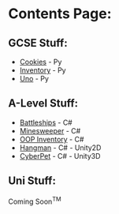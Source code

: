 # Contents Page:

## GCSE Stuff:
 - [Cookies](https://github.com/TriFoxi/Coursework/tree/main/Cookies) - Py
 - [Inventory](https://github.com/TriFoxi/Coursework/tree/main/Inventory) - Py
 - [Uno](https://github.com/TriFoxi/Coursework/tree/main/Uno) - Py

## A-Level Stuff:
 - [Battleships](https://github.com/TriFoxi/Coursework/tree/main/Battleships) - C#
 - [Minesweeper](https://github.com/TriFoxi/Coursework/tree/main/Minesweeper) - C#
 - [OOP Inventory](https://github.com/TriFoxi/Coursework/tree/main/OOP-Inventory) - C#
 - [Hangman](https://github.com/TriFoxi/Coursework/tree/main/Hangman) - C# - Unity2D
 - [CyberPet](https://github.com/TriFoxi/Coursework/tree/main/CyberPet) - C# - Unity3D

## Uni Stuff:
Coming Soon<sup>TM</sup>
